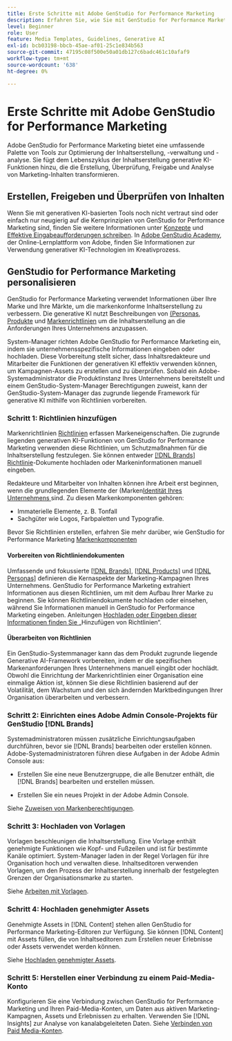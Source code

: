 ```yaml
---
title: Erste Schritte mit Adobe GenStudio for Performance Marketing
description: Erfahren Sie, wie Sie mit GenStudio for Performance Marketing beginnen können, um markenorientierte Marketing-Inhalte zu generieren und die Kampagnenverwaltung zu beschleunigen.
level: Beginner
role: User
feature: Media Templates, Guidelines, Generative AI
exl-id: bcb03198-bbcb-45ae-af01-25c1e834b563
source-git-commit: 47195c08f500e50a01db127c6badc461c10afaf9
workflow-type: tm+mt
source-wordcount: '638'
ht-degree: 0%

---
```


# Erste Schritte mit Adobe GenStudio for Performance Marketing

Adobe GenStudio for Performance Marketing bietet eine umfassende Palette von Tools zur Optimierung der Inhaltserstellung, -verwaltung und -analyse. Sie fügt dem Lebenszyklus der Inhaltserstellung generative KI-Funktionen hinzu, die die Erstellung, Überprüfung, Freigabe und Analyse von Marketing-Inhalten transformieren.

## Erstellen, Freigeben und Überprüfen von Inhalten

Wenn Sie mit generativen KI-basierten Tools noch nicht vertraut sind oder einfach nur neugierig auf die Kernprinzipien von GenStudio for Performance Marketing sind, finden Sie weitere Informationen unter [Konzepte](/help/user-guide/concepts.md) und [Effektive Eingabeaufforderungen schreiben](/help/user-guide/effective-prompts.md). In [Adobe GenStudio Academy](https://learningmanager.adobe.com/genstudioacademy), der Online-Lernplattform von Adobe, finden Sie Informationen zur Verwendung generativer KI-Technologien im Kreativprozess.

## GenStudio for Performance Marketing personalisieren

GenStudio for Performance Marketing verwendet Informationen über Ihre Marke und Ihre Märkte, um die markenkonforme Inhaltserstellung zu verbessern. Die generative KI nutzt Beschreibungen von [ (Personas](/help/user-guide/guidelines/personas.md), [Produkte](/help/user-guide/guidelines/products.md) und [Markenrichtlinien](/help/user-guide/guidelines/overview.md) um die Inhaltserstellung an die Anforderungen Ihres Unternehmens anzupassen.

System-Manager richten Adobe GenStudio for Performance Marketing ein, indem sie unternehmensspezifische Informationen eingeben oder hochladen. Diese Vorbereitung stellt sicher, dass Inhaltsredakteure und Mitarbeiter die Funktionen der generativen KI effektiv verwenden können, um Kampagnen-Assets zu erstellen und zu überprüfen. Sobald ein Adobe-Systemadministrator die Produktinstanz Ihres Unternehmens bereitstellt und einem GenStudio-System-Manager Berechtigungen zuweist, kann der GenStudio-System-Manager das zugrunde liegende Framework für generative KI mithilfe von Richtlinien vorbereiten.

### Schritt 1: Richtlinien hinzufügen

Markenrichtlinien [Richtlinien](/help/user-guide/guidelines/overview.md) erfassen Markeneigenschaften. Die zugrunde liegenden generativen KI-Funktionen von GenStudio for Performance Marketing verwenden diese Richtlinien, um Schutzmaßnahmen für die Inhaltserstellung festzulegen. Sie können entweder [[!DNL Brands] Richtlinie](/help/user-guide/guidelines/brands.md)-Dokumente hochladen oder Markeninformationen manuell eingeben.

Redakteure und Mitarbeiter von Inhalten können ihre Arbeit erst beginnen, wenn die grundlegenden Elemente der (Marken[Identität Ihres Unternehmens ](/help/user-guide/guidelines/brands.md) sind. Zu diesen Markenkomponenten gehören:

* Immaterielle Elemente, z. B. Tonfall
* Sachgüter wie Logos, Farbpaletten und Typografie.

Bevor Sie Richtlinien erstellen, erfahren Sie mehr darüber, wie GenStudio for Performance Marketing [Markenkomponenten](/help/user-guide/guidelines/brands.md)

#### Vorbereiten von Richtliniendokumenten

Umfassende und fokussierte [[!DNL Brands]](/help/user-guide/guidelines/brands.md), [[!DNL Products]](/help/user-guide/guidelines/products.md) und [[!DNL Personas]](/help/user-guide/guidelines/personas.md) definieren die Kernaspekte der Marketing-Kampagnen Ihres Unternehmens. GenStudio for Performance Marketing extrahiert Informationen aus diesen Richtlinien, um mit dem Aufbau Ihrer Marke zu beginnen. Sie können Richtliniendokumente hochladen oder einsehen, während Sie Informationen manuell in GenStudio for Performance Marketing eingeben. Anleitungen [ Hochladen oder Eingeben dieser Informationen finden Sie ](/help/user-guide/guidelines/overview.md) „Hinzufügen von Richtlinien“.

#### Überarbeiten von Richtlinien

Ein GenStudio-Systemmanager kann das dem Produkt zugrunde liegende Generative AI-Framework vorbereiten, indem er die spezifischen Markenanforderungen Ihres Unternehmens manuell eingibt oder hochlädt. Obwohl die Einrichtung der Markenrichtlinien einer Organisation eine einmalige Aktion ist, können Sie diese Richtlinien basierend auf der Volatilität, dem Wachstum und den sich ändernden Marktbedingungen Ihrer Organisation überarbeiten und verbessern.

### Schritt 2: Einrichten eines Adobe Admin Console-Projekts für GenStudio [!DNL Brands]

Systemadministratoren müssen zusätzliche Einrichtungsaufgaben durchführen, bevor sie [!DNL Brands] bearbeiten oder erstellen können. Adobe-Systemadministratoren führen diese Aufgaben in der Adobe Admin Console aus:

* Erstellen Sie eine neue Benutzergruppe, die alle Benutzer enthält, die [!DNL Brands] bearbeiten und erstellen müssen.

* Erstellen Sie ein neues Projekt in der Adobe Admin Console.

Siehe [Zuweisen von Markenberechtigungen](configure-brand-permissions.md).

### Schritt 3: Hochladen von Vorlagen

Vorlagen beschleunigen die Inhaltserstellung. Eine Vorlage enthält genehmigte Funktionen wie Kopf- und Fußzeilen und ist für bestimmte Kanäle optimiert. System-Manager laden in der Regel Vorlagen für ihre Organisation hoch und verwalten diese. Inhaltseditoren verwenden Vorlagen, um den Prozess der Inhaltserstellung innerhalb der festgelegten Grenzen der Organisationsmarke zu starten.

Siehe [Arbeiten mit Vorlagen](/help/user-guide/content/use-templates.md).

### Schritt 4: Hochladen genehmigter Assets

Genehmigte Assets in [!DNL Content] stehen allen GenStudio for Performance Marketing-Editoren zur Verfügung. Sie können [!DNL Content] mit Assets füllen, die von Inhaltseditoren zum Erstellen neuer Erlebnisse oder Assets verwendet werden können.

Siehe [Hochladen genehmigter Assets](/help/user-guide/content/manage-assets.md).

### Schritt 5: Herstellen einer Verbindung zu einem Paid-Media-Konto

Konfigurieren Sie eine Verbindung zwischen GenStudio for Performance Marketing und Ihren Paid-Media-Konten, um Daten aus aktiven Marketing-Kampagnen, Assets und Erlebnissen zu erhalten. Verwenden Sie [!DNL Insights] zur Analyse von kanalabgeleiteten Daten. Siehe [Verbinden von Paid Media-Konten](/help/user-guide/connectors/connect-channel.md).
